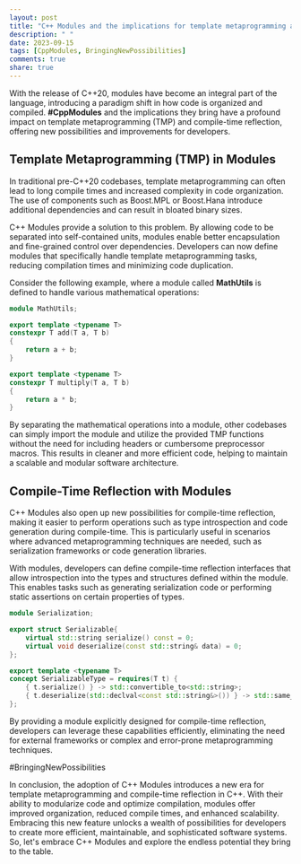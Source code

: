 ```yaml
---
layout: post
title: "C++ Modules and the implications for template metaprogramming and compile-time reflection"
description: " "
date: 2023-09-15
tags: [CppModules, BringingNewPossibilities]
comments: true
share: true
---
```


With the release of C++20, modules have become an integral part of the language, introducing a paradigm shift in how code is organized and compiled. **#CppModules** and the implications they bring have a profound impact on template metaprogramming (TMP) and compile-time reflection, offering new possibilities and improvements for developers.

## Template Metaprogramming (TMP) in Modules

In traditional pre-C++20 codebases, template metaprogramming can often lead to long compile times and increased complexity in code organization. The use of components such as Boost.MPL or Boost.Hana introduce additional dependencies and can result in bloated binary sizes.

C++ Modules provide a solution to this problem. By allowing code to be separated into self-contained units, modules enable better encapsulation and fine-grained control over dependencies. Developers can now define modules that specifically handle template metaprogramming tasks, reducing compilation times and minimizing code duplication.

Consider the following example, where a module called **MathUtils** is defined to handle various mathematical operations:

```cpp
module MathUtils;

export template <typename T>
constexpr T add(T a, T b)
{
    return a + b;
}

export template <typename T>
constexpr T multiply(T a, T b)
{
    return a * b;
}
```

By separating the mathematical operations into a module, other codebases can simply import the module and utilize the provided TMP functions without the need for including headers or cumbersome preprocessor macros. This results in cleaner and more efficient code, helping to maintain a scalable and modular software architecture.

## Compile-Time Reflection with Modules

C++ Modules also open up new possibilities for compile-time reflection, making it easier to perform operations such as type introspection and code generation during compile-time. This is particularly useful in scenarios where advanced metaprogramming techniques are needed, such as serialization frameworks or code generation libraries.

With modules, developers can define compile-time reflection interfaces that allow introspection into the types and structures defined within the module. This enables tasks such as generating serialization code or performing static assertions on certain properties of types.

```cpp
module Serialization;

export struct Serializable{
    virtual std::string serialize() const = 0;
    virtual void deserialize(const std::string& data) = 0;
};

export template <typename T>
concept SerializableType = requires(T t) {
    { t.serialize() } -> std::convertible_to<std::string>;
    { t.deserialize(std::declval<const std::string&>()) } -> std::same_as<void>;
};
```

By providing a module explicitly designed for compile-time reflection, developers can leverage these capabilities efficiently, eliminating the need for external frameworks or complex and error-prone metaprogramming techniques.

#BringingNewPossibilities

In conclusion, the adoption of C++ Modules introduces a new era for template metaprogramming and compile-time reflection in C++. With their ability to modularize code and optimize compilation, modules offer improved organization, reduced compile times, and enhanced scalability. Embracing this new feature unlocks a wealth of possibilities for developers to create more efficient, maintainable, and sophisticated software systems. So, let's embrace C++ Modules and explore the endless potential they bring to the table.